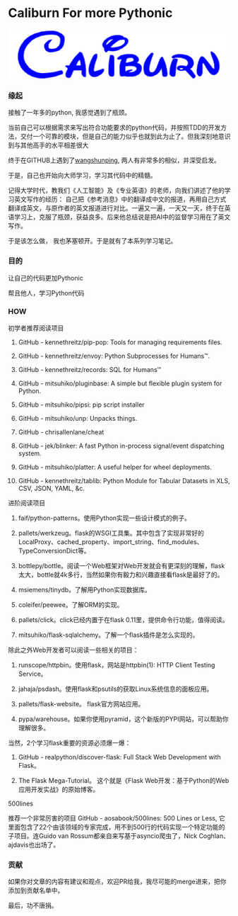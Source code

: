 # Caliburn For more Pythonic

<img src="https://github.com/LoveYakamoz/Caliburn/blob/master/image/caliburn.png" width="532" height="112" />

### 缘起

接触了一年多的python, 我感觉遇到了瓶颈。

当前自己可以根据需求来写出符合功能要求的python代码，并按照TDD的开发方法，交付一个可靠的模块，但是自己的能力似乎也就到此为止了。但我深刻地意识到与其他高手的水平相差很大

终于在GITHUB上遇到了[wangshunping](https://github.com/wangshunping), 两人有非常多的相似，并深受启发。

于是，自己也开始向大师学习，学习其代码中的精髓。

记得大学时代，教我们《人工智能》及《专业英语》的老师，向我们讲述了他的学习英文写作的经历：
自己把《参考消息》中的翻译成中文的报道，再用自己方式翻译成英文，与原作者的英文报道进行对比。一遍又一遍，一天又一天，终于在英语学习上，克服了瓶颈，获益良多。后来他总结说是把AI中的监督学习用在了英文写作。

于是该怎么做， 我也茅塞顿开。于是就有了本系列学习笔记。


### 目的

让自己的代码更加Pythonic

帮且他人，学习Python代码


### HOW
初学者推荐阅读项目
1. GitHub - kennethreitz/pip-pop: Tools for managing requirements files.

2. GitHub - kennethreitz/envoy: Python Subprocesses for Humans™.

3. GitHub - kennethreitz/records: SQL for Humans™

4. GitHub - mitsuhiko/pluginbase: A simple but flexible plugin system for Python.

5. GitHub - mitsuhiko/pipsi: pip script installer

6. GitHub - mitsuhiko/unp: Unpacks things.

7. GitHub - chrisallenlane/cheat

8. GitHub - jek/blinker: A fast Python in-process signal/event dispatching system.

9. GitHub - mitsuhiko/platter: A useful helper for wheel deployments.

10. GitHub - kennethreitz/tablib: Python Module for Tabular Datasets in XLS, CSV, JSON, YAML, &c.

进阶阅读项目

1. faif/python-patterns。使用Python实现一些设计模式的例子。

2. pallets/werkzeug。flask的WSGI工具集。其中包含了实现非常好的LocalProxy、cached_property、import_string、find_modules、TypeConversionDict等。

3. bottlepy/bottle。阅读一个Web框架对Web开发就会有更深刻的理解，flask太大，bottle就4k多行，当然如果你有毅力和兴趣直接看flask是最好了的。

4. msiemens/tinydb。了解用Python实现数据库。

5. coleifer/peewee。了解ORM的实现。

6. pallets/click。click已经内置于在flask 0.11里，提供命令行功能，值得阅读。

7. mitsuhiko/flask-sqlalchemy。了解一个flask插件是怎么实现的。

除此之外Web开发者可以阅读一些相关的项目：

1. runscope/httpbin。使用flask，网站是httpbin(1): HTTP Client Testing Service。

2. jahaja/psdash。使用flask和psutils的获取Linux系统信息的面板应用。

3. pallets/flask-website。 flask官方网站应用。

4. pypa/warehouse。如果你使用pyramid，这个新版的PYPI网站，可以帮助你理解很多。

当然，2个学习flask重要的资源必须爆一爆：

1. GitHub - realpython/discover-flask: Full Stack Web Development with Flask。

2. The Flask Mega-Tutorial。 这个就是《Flask Web开发：基于Python的Web应用开发实战》的原始博客。

500lines

推荐一个非常厉害的项目 GitHub - aosabook/500lines: 500 Lines or Less, 它里面包含了22个由该领域的专家完成，用不到500行的代码实现一个特定功能的子项目。连Guido van Rossum都亲自来写基于asyncio爬虫了，Nick Coghlan、ajdavis也出场了。

### 贡献

如果你对文章的内容有建议和观点，欢迎PR给我，我尽可能的merge进来，把你添加到贡献名单中。

最后，功不唐捐。




